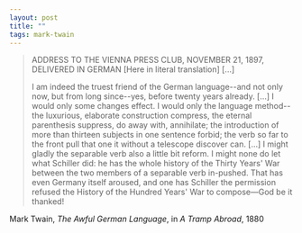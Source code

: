 ```yaml
---
layout: post
title: ""
tags: mark-twain
--- 
```


> ADDRESS TO THE VIENNA PRESS CLUB, NOVEMBER 21, 1897,
> DELIVERED IN GERMAN [Here in literal translation] [...]
> 
> I am indeed the truest friend of the German language--and not only now, but from long since--yes, before twenty years already. [...] I would only some changes effect. I would only the language method--the luxurious, elaborate construction compress, the eternal parenthesis suppress, do away with, annihilate; the introduction of more than thirteen subjects in one sentence forbid; the verb so far to the front pull that one it without a telescope discover can.  [...] I might gladly the separable verb also a little bit reform.  I might none do let what Schiller did: he has the whole history of the Thirty Years' War between the two members of a separable verb in-pushed.  That has even Germany itself aroused, and one has Schiller the permission refused the History of the Hundred Years' War to compose—God be it thanked!

Mark Twain, _The Awful German Language_, in _A Tramp Abroad_, 1880